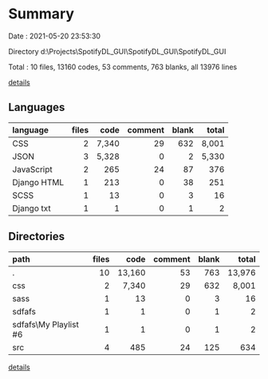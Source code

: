 # Summary

Date : 2021-05-20 23:53:30

Directory d:\Projects\SpotifyDL_GUI\SpotifyDL_GUI\SpotifyDL_GUI

Total : 10 files,  13160 codes, 53 comments, 763 blanks, all 13976 lines

[details](details.md)

## Languages
| language | files | code | comment | blank | total |
| :--- | ---: | ---: | ---: | ---: | ---: |
| CSS | 2 | 7,340 | 29 | 632 | 8,001 |
| JSON | 3 | 5,328 | 0 | 2 | 5,330 |
| JavaScript | 2 | 265 | 24 | 87 | 376 |
| Django HTML | 1 | 213 | 0 | 38 | 251 |
| SCSS | 1 | 13 | 0 | 3 | 16 |
| Django txt | 1 | 1 | 0 | 1 | 2 |

## Directories
| path | files | code | comment | blank | total |
| :--- | ---: | ---: | ---: | ---: | ---: |
| . | 10 | 13,160 | 53 | 763 | 13,976 |
| css | 2 | 7,340 | 29 | 632 | 8,001 |
| sass | 1 | 13 | 0 | 3 | 16 |
| sdfafs | 1 | 1 | 0 | 1 | 2 |
| sdfafs\My Playlist #6 | 1 | 1 | 0 | 1 | 2 |
| src | 4 | 485 | 24 | 125 | 634 |

[details](details.md)